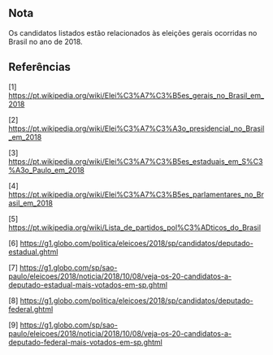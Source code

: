 ## Nota
Os candidatos listados estão relacionados às eleições gerais ocorridas no Brasil
no ano de 2018.

## Referências
[1] https://pt.wikipedia.org/wiki/Elei%C3%A7%C3%B5es_gerais_no_Brasil_em_2018

[2] https://pt.wikipedia.org/wiki/Elei%C3%A7%C3%A3o_presidencial_no_Brasil_em_2018

[3] https://pt.wikipedia.org/wiki/Elei%C3%A7%C3%B5es_estaduais_em_S%C3%A3o_Paulo_em_2018

[4] https://pt.wikipedia.org/wiki/Elei%C3%A7%C3%B5es_parlamentares_no_Brasil_em_2018

[5] https://pt.wikipedia.org/wiki/Lista_de_partidos_pol%C3%ADticos_do_Brasil

[6] https://g1.globo.com/politica/eleicoes/2018/sp/candidatos/deputado-estadual.ghtml

[7] https://g1.globo.com/sp/sao-paulo/eleicoes/2018/noticia/2018/10/08/veja-os-20-candidatos-a-deputado-estadual-mais-votados-em-sp.ghtml

[8] https://g1.globo.com/politica/eleicoes/2018/sp/candidatos/deputado-federal.ghtml

[9] https://g1.globo.com/sp/sao-paulo/eleicoes/2018/noticia/2018/10/08/veja-os-20-candidatos-a-deputado-federal-mais-votados-em-sp.ghtml
